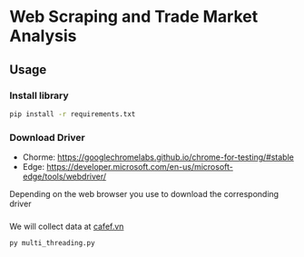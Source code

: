 # Web Scraping and Trade Market Analysis

## Usage
### Install library
```bash
pip install -r requirements.txt
```

### Download Driver
- Chorme: https://googlechromelabs.github.io/chrome-for-testing/#stable
- Edge: https://developer.microsoft.com/en-us/microsoft-edge/tools/webdriver/

Depending on the web browser you use to download the corresponding driver

###
We will collect data at [cafef.vn](https://s.cafef.vn/lich-su-giao-dich-vnindex-1.chn)
```bash
py multi_threading.py
```

